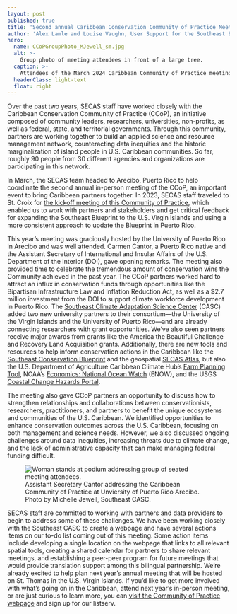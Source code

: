 ```yaml
---
layout: post
published: true
title: 'Second annual Caribbean Conservation Community of Practice Meeting '
author: 'Alex Lamle and Louise Vaughn, User Support for the Southeast Blueprint'
hero:
  name: CCoPGroupPhoto_MJewell_sm.jpg
  alt: >-
    Group photo of meeting attendees in front of a large tree.
  caption: >-
    Attendees of the March 2024 Caribbean Community of Practice meeting in Arecibo, Puerto Rico. Photo by Michelle Jewell, Southeast Climate Adaptation Science Center.
  headerClass: light-text
  float: right
---
```

Over the past two years, SECAS staff have worked closely with the Caribbean Conservation Community of Practice (CCoP), an initiative composed of community leaders, researchers, universities, non-profits, as well as federal, state, and territorial governments. Through this community, partners are working together to build an applied science and resource management network, counteracting data inequities and the historic marginalization of island people in U.S. Caribbean communities. So far, roughly 90 people from 30 different agencies and organizations are participating in this network.<!--more--> 

In March, the SECAS team headed to Arecibo, Puerto Rico to help coordinate the second annual in-person meeting of the CCoP, an important event to bring Caribbean partners together. In 2023, SECAS staff traveled to St. Croix for [the kickoff meeting of this Community of Practice](https://secassoutheast.org/2023/02/24/Caribbean-Community-of-Practice-kickoff-meeting-in-Christiansted-St-Croix), which enabled us to work with partners and stakeholders and get critical feedback for expanding the Southeast Blueprint to the U.S. Virgin Islands and using a more consistent approach to update the Blueprint in Puerto Rico.  

This year’s meeting was graciously hosted by the University of Puerto Rico in Arecibo and was well attended. Carmen Cantor, a Puerto Rico native and the Assistant Secretary of International and Insular Affairs of the U.S. Department of the Interior (DOI), gave opening remarks. The meeting also provided time to celebrate the tremendous amount of conservation wins the Community achieved in the past year. The CCoP partners worked hard to attract an influx in conservation funds through opportunities like the Bipartisan Infrastructure Law and Inflation Reduction Act, as well as a $2.7 million investment from the DOI to support climate workforce development in Puerto Rico. The [Southeast Climate Adaptation Science Center](https://secasc.ncsu.edu/) (CASC) added two new university partners to their consortium—the University of the Virgin Islands and the University of Puerto Rico—and are already connecting researchers with grant opportunities. We’ve also seen partners receive major awards from grants like the America the Beautiful Challenge and Recovery Land Acquisition grants. Additionally, there are new tools and resources to help inform conservation actions in the Caribbean like the [Southeast Conservation Blueprint](https://blueprint.geoplatform.gov/southeast/) and the geospatial [SECAS Atlas](https://secas-fws.hub.arcgis.com/pages/blueprint), but also the U.S. Department of Agriculture Caribbean Climate Hub’s [Farm Planning Tool](https://caribbeanclimatehub.org/farm-planning-tool/), NOAA’s [Economics: National Ocean Watch](https://noaa.maps.arcgis.com/apps/Cascade/index.html?appid=24f56f56818043179b8668ff1c596345) (ENOW), and the USGS [Coastal Change Hazards Portal](https://marine.usgs.gov/coastalchangehazardsportal/).  

The meeting also gave CCoP partners an opportunity to discuss how to strengthen relationships and collaborations between conservationists, researchers, practitioners, and partners to benefit the unique ecosystems and communities of the U.S. Caribbean. We identified opportunities to enhance conservation outcomes across the U.S. Caribbean, focusing on both management and science needs. However, we also discussed ongoing challenges around data inequities, increasing threats due to climate change, and the lack of administrative capacity that can make managing federal funding difficult.  

<figure>
  <img src="http://secassoutheast.org/images/AsstSecCantor_sm.jpg" alt="Woman stands at podium addressing group of seated meeting attendees."/>
  <figcaption>Assistant Secretary Cantor addressing the Caribbean Community of Practice at Unviersity of Puerto Rico Arecibo. Photo by Michelle Jewell, Southeast CASC. </figcaption>
</figure>

SECAS staff are committed to working with partners and data providers to begin to address some of these challenges. We have been working closely with the Southeast CASC to create a webpage and have several actions items on our to-do list coming out of this meeting. Some action items include developing a single location on the webpage that links to all relevant spatial tools, creating a shared calendar for partners to share relevant meetings, and establishing a peer-peer program for future meetings that would provide translation support among this bilingual partnership. We’re already excited to help plan next year’s annual meeting that will be hosted on St. Thomas in the U.S. Virgin Islands. If you’d like to get more involved with what’s going on in the Caribbean, attend next year’s in-person meeting, or are just curious to learn more, you can [visit the Community of Practice webpage](https://secasc.ncsu.edu/resources/caribbean-community-of-practice/) and sign up for our listserv.  
